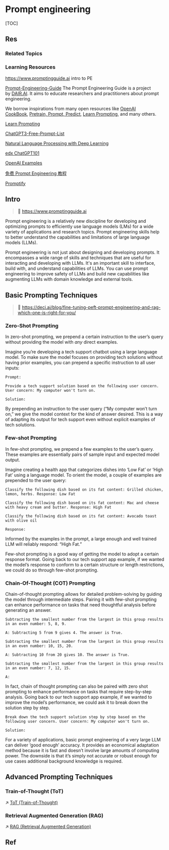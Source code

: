 # Prompt engineering

[TOC]



## Res
### Related Topics


### Learning Resources
https://www.promptingguide.ai
intro to PE

[Prompt-Engineering-Guide](https://github.com/dair-ai/Prompt-Engineering-Guide)
The Prompt Engineering Guide is a project by [DAIR.AI](https://github.com/dair-ai). It aims to educate researchers and practitioners about prompt engineering.

We borrow inspirations from many open resources like [OpenAI CookBook](https://github.com/openai/openai-cookbook), [Pretrain, Prompt, Predict](http://pretrain.nlpedia.ai/), [Learn Prompting](https://learnprompting.org/), and many others.

[Learn Prompting](https://learnprompting.org/)

[ChatGPT3-Free-Prompt-List](https://github.com/mattnigh/ChatGPT3-Free-Prompt-List)

[Natural Language Processing with Deep Learning](http://web.stanford.edu/class/cs224n/slides/cs224n-2023-lecture11-prompting-rlhf.pdf)

[edx ChatGPT101](https://www.edx.org/course/introduction-to-chatgpt)

[OpenAI Examples](https://platform.openai.com/examples)

[免费 Prompt Engineering 教程](https://github.com/thinkingjimmy/Learning-Prompt)

[Promptify](https://github.com/promptslab/Promptify)



## Intro
> 🔗 https://www.promptingguide.ai

Prompt engineering is a relatively new discipline for developing and optimizing prompts to efficiently use language models (LMs) for a wide variety of applications and research topics. Prompt engineering skills help to better understand the capabilities and limitations of large language models (LLMs).

Prompt engineering is not just about designing and developing prompts. It encompasses a wide range of skills and techniques that are useful for interacting and developing with LLMs. It's an important skill to interface, build with, and understand capabilities of LLMs. You can use prompt engineering to improve safety of LLMs and build new capabilities like augmenting LLMs with domain knowledge and external tools.



## Basic Prompting Techniques
> 📎 https://deci.ai/blog/fine-tuning-peft-prompt-engineering-and-rag-which-one-is-right-for-you/


### Zero-Shot Prompting
In zero-shot prompting, we prepend a certain instruction to the user’s query without providing the model with _any_ direct examples.

Imagine you’re developing a tech support chatbot using a large language model. To make sure the model focuses on providing tech solutions without having prior examples, you can prepend a specific instruction to all user inputs:
```text
Prompt:   

Provide a tech support solution based on the following user concern. User concern: My computer won't turn on.

Solution:
```

By prepending an instruction to the user query (“My computer won’t turn on,” we give the model context for the kind of answer desired. This is a way of adapting its output for tech support even without explicit examples of tech solutions.


### Few-shot Prompting
In few-shot prompting, we prepend a few examples to the user’s query. These examples are essentially pairs of sample input and expected model output. 

Imagine creating a health app that categorizes dishes into ‘Low Fat’ or ‘High Fat’ using a language model. To orient the model, a couple of examples are prepended to the user query:  
```
Classify the following dish based on its fat content: Grilled chicken, lemon, herbs. Response: Low Fat

Classify the following dish based on its fat content: Mac and cheese with heavy cream and butter. Response: High Fat

Classify the following dish based on its fat content: Avocado toast with olive oil

Response:
```
  
Informed by the examples in the prompt, a large enough and well trained LLM will reliably respond: “High Fat.” 

Few-shot prompting is a good way of getting the model to adopt a certain response format. Going back to our tech support app example, if we wanted the model’s response to conform to a certain structure or length restrictions, we could do so through few-shot prompting.


### Chain-Of-Thought (COT) Prompting 
Chain-of-thought prompting allows for detailed problem-solving by guiding the model through intermediate steps. Pairing it with few-shot prompting can enhance performance on tasks that need thoughtful analysis before generating an answer.  
``` text
Subtracting the smallest number from the largest in this group results in an even number: 5, 8, 9.

A: Subtracting 5 from 9 gives 4. The answer is True.

Subtracting the smallest number from the largest in this group results in an even number: 10, 15, 20.

A: Subtracting 10 from 20 gives 10. The answer is True.

Subtracting the smallest number from the largest in this group results in an even number: 7, 12, 15.

A:
```
  
In fact, chain of thought prompting can also be paired with zero shot prompting to enhance performance on tasks that require step-by-step analysis. Going back to our tech support app example, if we wanted to improve the model’s performance, we could ask it to break down the solution step by step.
```text
Break down the tech support solution step by step based on the following user concern. User concern: My computer won't turn on.

Solution:
```

For a variety of applications, basic prompt engineering of a very large LLM can deliver ‘good enough’ accuracy. It provides an economical adaptation method because it is fast and doesn’t involve large amounts of computing power. The downside is that it’s simply not accurate or robust enough for use cases additional background knowledge is required.



## Advanced Prompting Techniques
### Train-of-Thought (ToT)
↗ [ToT (Train-of-Thought)](ToT%20(Train-of-Thought).md)


### Retrieval Augmented Generation (RAG)
↗ [RAG (Retrieval Augmented Generation)](RAG%20(Retrieval%20Augmented%20Generation).md)



## Ref
[👍 Fine-Tuning, PEFT, Prompt Engineering, and RAG]: https://deci.ai/blog/fine-tuning-peft-prompt-engineering-and-rag-which-one-is-right-for-you/

[👍 Prompt场景示例和高阶Prompt - thirsd的文章 - 知乎]: https://zhuanlan.zhihu.com/p/688732784

